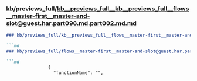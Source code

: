 ### kb/previews_full/kb__previews_full__kb__previews_full__flows__master-first__master-and-slot@guest.har.part096.md.part002.md.md

```md
### kb/previews_full/kb__previews_full__flows__master-first__master-and-slot@guest.har.part096.md.part002.md

```md
### kb/previews_full/flows__master-first__master-and-slot@guest.har.part096.md (part 002)

```md
                {
                  "functionName": "",
             
```

```

```

```
